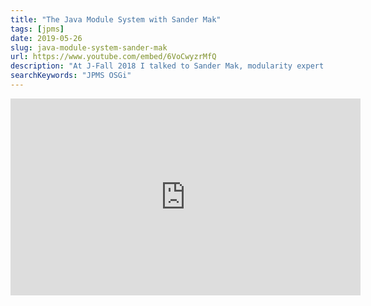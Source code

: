 ```yaml
---
title: "The Java Module System with Sander Mak"
tags: [jpms]
date: 2019-05-26
slug: java-module-system-sander-mak
url: https://www.youtube.com/embed/6VoCwyzrMfQ
description: "At J-Fall 2018 I talked to Sander Mak, modularity expert at Luminis, about the Java module system (JPMS), its adoption, how it compares to OSGi, and more."
searchKeywords: "JPMS OSGi"
---
```


<iframe width="560" height="315" src="https://www.youtube.com/embed/6VoCwyzrMfQ" frameborder="0" allow="accelerometer; autoplay; encrypted-media; gyroscope; picture-in-picture" allowfullscreen></iframe>
